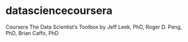 datasciencecoursera
===================

Coursera The Data Scientist’s Toolbox by Jeff Leek, PhD, Roger D. Peng, PhD, Brian Caffo, PhD
